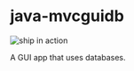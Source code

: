 # java-mvcguidb

![ship in action](https://imgur.com/gallery/2a94gQO)

A GUI app that uses databases.

